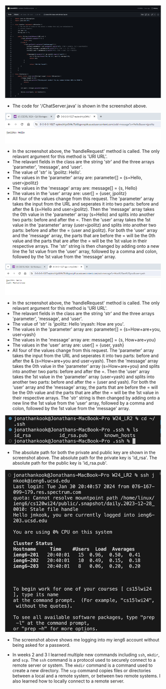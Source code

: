 ![Image](LR2_ChatServer.png)
* The code for '/ChatServer.java' is shown in the screenshot above.

![Image](W24_LR2_P2.png)
* In the screenshot above, the 'handleRequest' method is called. The only relavant argument for this method is 'URI URL'.
* The relavant fields in the class are the string 'str' and the three arrays 'parameter', 'message', and 'user'.
* The value of 'str' is 'jpolitz: Hello'.
* The values in the 'parameter' array are: parameter[] = {s=Hello, user=jpolitz}
* The values in the 'message' array are: message[] = {s, Hello}
* The values in the 'user' array are: user[] = {user, jpolitz}
* All four of the values change from this request. The 'parameter' array takes the input from the URL and seperates it into two parts: before and after the & (s=Hello and user=jpolitz). Then the 'message' array takes the 0th value in the 'parameter' array (s=Hello) and splits into another two parts: before and after the =. Then the 'user' array takes the 1st value in the 'parameter' array (user=jpolitz) and splits into another two parts: before and after the = (user and jpolitz). For both the 'user' array and the 'message' array, the parts that are before the = will be the 0th value and the parts that are after the = will be the 1st value in their respective arrays. The 'str' string is then changed by adding onto a new line the 1st value from the 'user' array, followed by a comma and colon, followed by the 1st value from the 'message' array.

![Image](W24_LR2_P3.png)
* In the screenshot above, the 'handleRequest' method is called. The only relavant argument for this method is 'URI URL'.
* The relavant fields in the class are the string 'str' and the three arrays 'parameter', 'message', and 'user'.
* The value of 'str' is 'jpolitz: Hello \nyash: How are you'.
* The values in the 'parameter' array are: parameter[] = {s=How+are+you, user=yash}
* The values in the 'message' array are: message[] = {s, How+are+you}
* The values in the 'user' array are: user[] = {user, yash}
* All four of the values change from this request. The 'parameter' array takes the input from the URL and seperates it into two parts: before and after the & (s=How+are+you and user=yash). Then the 'message' array takes the 0th value in the 'parameter' array (s=How+are+you) and splits into another two parts: before and after the =. Then the 'user' array takes the 1st value in the 'parameter' array (user=yash) and splits into another two parts: before and after the = (user and yash). For both the 'user' array and the 'message' array, the parts that are before the = will be the 0th value and the parts that are after the = will be the 1st value in their respective arrays. The 'str' string is then changed by adding onto a new line the 1st value from the 'user' array, followed by a comma and colon, followed by the 1st value from the 'message' array.

![Image](LR2_P2_1.png)
* The absolute path for both the private and public key are shown in the screenshot above. The absolute path for the private key is 'id_rsa'. The absolute path for the public key is 'id_rsa.pub'.

![Image](LR2_P2_2.png)
* The screenshot above shows me logging into my ieng6 account without being asked for a password.

* In weeks 2 and 3 I learned multiple new commands including `ssh`, `mkdir`, and `scp`. The `ssh` command is a protocol used to securely connect to a remote server or system. The `mkdir` command is a command used to create a new directory. The `scp` command copies files or directories between a local and a remote system, or between two remote systems. I also learned how to locally connect to a remote server.
